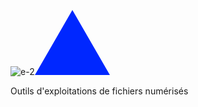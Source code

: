 
![e-2](https://github.com/nouvellesarchives/triangle/assets/131309787/8ffcd63a-1d02-438f-873a-4f80ee8c9310)<svg xmlns="http://www.w3.org/2000/svg" width="120" height="104" viewBox="0 0 120 104">
  <path id="Polygone_6" data-name="Polygone 6" d="M60,0l60,104H0Z" fill="#0027ff"/>
</svg>


Outils d'exploitations de fichiers numérisés
